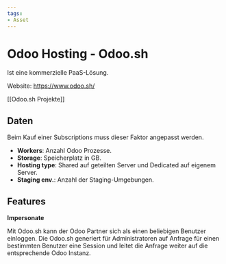 ```yaml
---
tags:
- Asset
---
```

# Odoo Hosting - Odoo.sh
Ist eine kommerzielle PaaS-Lösung.

Website: <https://www.odoo.sh/>

[[Odoo.sh Projekte]]

## Daten

Beim Kauf einer Subscriptions muss dieser Faktor angepasst werden.

* **Workers**: Anzahl Odoo Prozesse.
* **Storage**: Speicherplatz in GB.
* **Hosting type**: Shared auf geteilten Server und Dedicated auf eigenem Server.
* **Staging env.**: Anzahl der Staging-Umgebungen.

## Features

**Impersonate**

Mit Odoo.sh kann der Odoo Partner sich als einen beliebigen Benutzer einloggen. Die Odoo.sh generiert für Administratoren auf Anfrage für einen bestimmten Benutzer eine Session und leitet die Anfrage weiter auf die entsprechende Odoo Instanz.